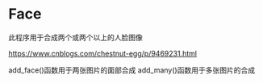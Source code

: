 # Face

此程序用于合成两个或两个以上的人脸图像

https://www.cnblogs.com/chestnut-egg/p/9469231.html

add_face()函数用于两张图片的面部合成
add_many()函数用于多张图片的合成
